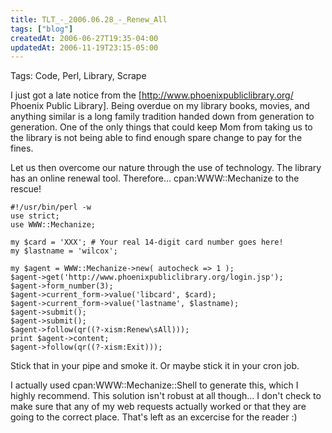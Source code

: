 ```yaml
---
title: TLT_-_2006.06.28_-_Renew_All
tags: ["blog"]
createdAt: 2006-06-27T19:35-04:00
updatedAt: 2006-11-19T23:15-05:00
---
```


Tags: Code, Perl, Library, Scrape

I just got a late notice from the [http://www.phoenixpubliclibrary.org/ Phoenix Public Library]. Being overdue on my library books, movies, and anything similar is a long family tradition handed down from generation to generation. One of the only things that could keep Mom from taking us to the library is not being able to find enough spare change to pay for the fines.

Let us then overcome our nature through the use of technology. The library has an online renewal tool. Therefore... cpan:WWW::Mechanize to the rescue!

```
#!/usr/bin/perl -w
use strict;
use WWW::Mechanize;

my $card = 'XXX'; # Your real 14-digit card number goes here!
my $lastname = 'wilcox';

my $agent = WWW::Mechanize->new( autocheck => 1 );
$agent->get('http://www.phoenixpubliclibrary.org/login.jsp');
$agent->form_number(3);
$agent->current_form->value('libcard', $card);
$agent->current_form->value('lastname', $lastname);
$agent->submit();
$agent->submit();
$agent->follow(qr((?-xism:Renew\sAll)));
print $agent->content;
$agent->follow(qr((?-xism:Exit)));
```

Stick that in your pipe and smoke it. Or maybe stick it in your cron job.

I actually used cpan:WWW::Mechanize::Shell to generate this, which I highly recommend. This solution isn't robust at all though... I don't check to make sure that any of my web requests actually worked or that they are going to the correct place. That's left as an excercise for the reader :)

